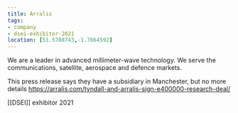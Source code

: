 ```yaml
---
title: Arralis
tags:
- company
- dsei-exhibitor-2021
location: [51.5788743,-1.7664592]
---
```


We are a leader in advanced millimeter-wave technology. We serve the communications, satellite, aerospace and defence markets.

This press release says they have a subsidiary in Manchester, but no more details https://arralis.com/tyndall-and-arralis-sign-e400000-research-deal/

[[DSEI]] exhibitor 2021